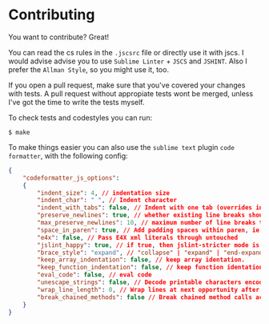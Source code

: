 # Contributing

You want to contribute? Great!

You can read the cs rules in the `.jscsrc` file or directly use it with jscs. I would advise advise you to use `Sublime Linter` + `JSCS` and `JSHINT`. Also I prefer the `Allman Style`, so you might use it, too.

If you open a pull request, make sure that you've covered your changes with tests. A pull request without appropiate tests wont be merged, unless I've got the time to write the tests myself.

To check tests and codestyles you can run:

    $ make

To make things easier you can also use the `sublime text` plugin `code formatter`, with the following config:

```json
{        
    "codeformatter_js_options":
    {
        "indent_size": 4, // indentation size
        "indent_char": " ", // Indent character
        "indent_with_tabs": false, // Indent with one tab (overrides indent_size and indent_char options)
        "preserve_newlines": true, // whether existing line breaks should be preserved,
        "max_preserve_newlines": 10, // maximum number of line breaks to be preserved in one chunk
        "space_in_paren": true, // Add padding spaces within paren, ie. f( a, b )
        "e4x": false, // Pass E4X xml literals through untouched
        "jslint_happy": true, // if true, then jslint-stricter mode is enforced. Example function () vs function()
        "brace_style": "expand", // "collapse" | "expand" | "end-expand". put braces on the same line as control statements (default), or put braces on own line (Allman / ANSI style), or just put end braces on own line.
        "keep_array_indentation": false, // keep array identation.
        "keep_function_indentation": false, // keep function identation.
        "eval_code": false, // eval code
        "unescape_strings": false, // Decode printable characters encoded in xNN notation
        "wrap_line_length": 0, // Wrap lines at next opportunity after N characters
        "break_chained_methods": false // Break chained method calls across subsequent lines
    }
}
```